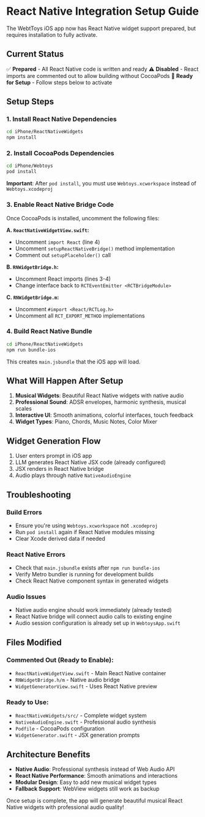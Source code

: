# React Native Integration Setup Guide

The WebtToys iOS app now has React Native widget support prepared, but requires installation to fully activate.

## Current Status

✅ **Prepared** - All React Native code is written and ready
⚠️ **Disabled** - React imports are commented out to allow building without CocoaPods
🎯 **Ready for Setup** - Follow steps below to activate

## Setup Steps

### 1. Install React Native Dependencies

```bash
cd iPhone/ReactNativeWidgets
npm install
```

### 2. Install CocoaPods Dependencies

```bash
cd iPhone/Webtoys
pod install
```

**Important**: After `pod install`, you must use `Webtoys.xcworkspace` instead of `Webtoys.xcodeproj`

### 3. Enable React Native Bridge Code

Once CocoaPods is installed, uncomment the following files:

**A. `ReactNativeWidgetView.swift`:**
- Uncomment `import React` (line 4)
- Uncomment `setupReactNativeBridge()` method implementation
- Comment out `setupPlaceholder()` call

**B. `RNWidgetBridge.h`:**
- Uncomment React imports (lines 3-4)
- Change interface back to `RCTEventEmitter <RCTBridgeModule>`

**C. `RNWidgetBridge.m`:**
- Uncomment `#import <React/RCTLog.h>`
- Uncomment all `RCT_EXPORT_METHOD` implementations

### 4. Build React Native Bundle

```bash
cd iPhone/ReactNativeWidgets
npm run bundle-ios
```

This creates `main.jsbundle` that the iOS app will load.

## What Will Happen After Setup

1. **Musical Widgets**: Beautiful React Native widgets with native audio
2. **Professional Sound**: ADSR envelopes, harmonic synthesis, musical scales
3. **Interactive UI**: Smooth animations, colorful interfaces, touch feedback
4. **Widget Types**: Piano, Chords, Music Notes, Color Mixer

## Widget Generation Flow

1. User enters prompt in iOS app
2. LLM generates React Native JSX code (already configured)
3. JSX renders in React Native bridge
4. Audio plays through native `NativeAudioEngine`

## Troubleshooting

### Build Errors
- Ensure you're using `Webtoys.xcworkspace` not `.xcodeproj`
- Run `pod install` again if React Native modules missing
- Clear Xcode derived data if needed

### React Native Errors
- Check that `main.jsbundle` exists after `npm run bundle-ios`
- Verify Metro bundler is running for development builds
- Check React Native component syntax in generated widgets

### Audio Issues
- Native audio engine should work immediately (already tested)
- React Native bridge will connect audio calls to existing engine
- Audio session configuration is already set up in `WebtoysApp.swift`

## Files Modified

### Commented Out (Ready to Enable):
- `ReactNativeWidgetView.swift` - Main React Native container
- `RNWidgetBridge.h/m` - Native audio bridge
- `WidgetGeneratorView.swift` - Uses React Native preview

### Ready to Use:
- `ReactNativeWidgets/src/` - Complete widget system
- `NativeAudioEngine.swift` - Professional audio synthesis
- `Podfile` - CocoaPods configuration
- `WidgetGenerator.swift` - JSX generation prompts

## Architecture Benefits

- **Native Audio**: Professional synthesis instead of Web Audio API
- **React Native Performance**: Smooth animations and interactions
- **Modular Design**: Easy to add new musical widget types
- **Fallback Support**: WebView widgets still work as backup

Once setup is complete, the app will generate beautiful musical React Native widgets with professional audio quality!